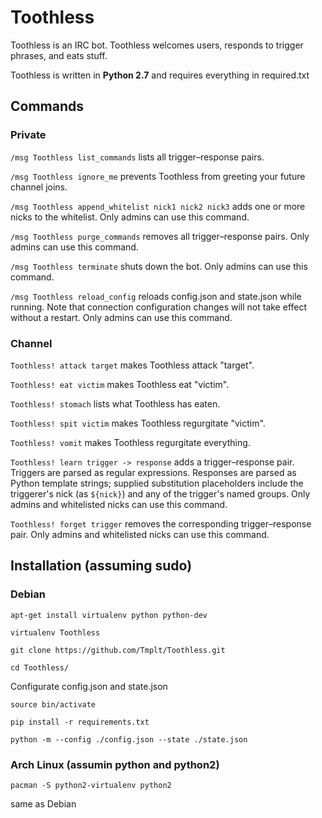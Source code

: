 # Toothless

Toothless is an IRC bot. Toothless welcomes users, responds to trigger phrases, and eats stuff.

Toothless is written in **Python 2.7** and requires everything in required.txt

## Commands

### Private

`/msg Toothless list_commands` lists all trigger&ndash;response pairs.

`/msg Toothless ignore_me` prevents Toothless from greeting your future channel joins.

`/msg Toothless append_whitelist nick1 nick2 nick3` adds one or more nicks to the whitelist. Only admins can use this command.

`/msg Toothless purge_commands` removes all trigger&ndash;response pairs. Only admins can use this command.

`/msg Toothless terminate` shuts down the bot. Only admins can use this command.

`/msg Toothless reload_config` reloads config.json and state.json while running. Note that connection configuration changes will not take effect without a restart. Only admins can use this command.

### Channel

`Toothless! attack target` makes Toothless attack "target".

`Toothless! eat victim` makes Toothless eat "victim".

`Toothless! stomach` lists what Toothless has eaten.

`Toothless! spit victim` makes Toothless regurgitate "victim".

`Toothless! vomit` makes Toothless regurgitate everything.

`Toothless! learn trigger -> response` adds a trigger&ndash;response pair. Triggers are parsed as regular expressions. Responses are parsed as Python template strings; supplied substitution placeholders include the triggerer's nick (as `${nick}`) and any of the trigger's named groups. Only admins and whitelisted nicks can use this command.

`Toothless! forget trigger` removes the corresponding trigger&ndash;response pair. Only admins and whitelisted nicks can use this command.

## Installation (assuming sudo)

### Debian
`apt-get install virtualenv python python-dev`

`virtualenv Toothless`

`git clone https://github.com/Tmplt/Toothless.git`

`cd Toothless/`

Configurate config.json and state.json

`source bin/activate`

`pip install -r requirements.txt`

`python -m --config ./config.json --state ./state.json`

### Arch Linux (assumin python and python2)

`pacman -S python2-virtualenv python2`

same as Debian
